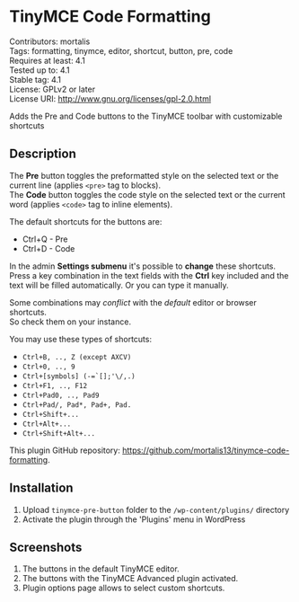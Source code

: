 # TinyMCE Code Formatting
Contributors: mortalis<br>
Tags: formatting, tinymce, editor, shortcut, button, pre, code<br>
Requires at least: 4.1<br>
Tested up to: 4.1<br>
Stable tag: 4.1<br>
License: GPLv2 or later<br>
License URI: http://www.gnu.org/licenses/gpl-2.0.html

Adds the Pre and Code buttons to the TinyMCE toolbar with customizable shortcuts

## Description

The **Pre** button toggles the preformatted style on the selected text or the current line (applies `<pre>` tag to blocks).  
The **Code** button toggles the code style on the selected text or the current word (applies `<code>` tag to inline elements).

The default shortcuts for the buttons are:

- Ctrl+Q - Pre
- Ctrl+D - Code

In the admin **Settings submenu** it's possible to **change** these shortcuts.  
Press a key combination in the text fields with the **Ctrl** key included and the text will be filled automatically. Or you can type it manually.  

Some combinations may *conflict* with the *default* editor or browser shortcuts.  
So check them on your instance.  

You may use these types of shortcuts:  

- `Ctrl+B, .., Z (except AXCV)`
- `Ctrl+0, .., 9`
- ``Ctrl+[symbols] (-=`[];'\/,.)``
- `Ctrl+F1, .., F12`
- `Ctrl+Pad0, .., Pad9`
- `Ctrl+Pad/, Pad*, Pad+, Pad.`
- `Ctrl+Shift+...`
- `Ctrl+Alt+...`
- `Ctrl+Shift+Alt+...`

This plugin GitHub repository: https://github.com/mortalis13/tinymce-code-formatting.

## Installation

1. Upload `tinymce-pre-button` folder to the `/wp-content/plugins/` directory
2. Activate the plugin through the 'Plugins' menu in WordPress

## Screenshots

1. The buttons in the default TinyMCE editor.
2. The buttons with the TinyMCE Advanced plugin activated.
3. Plugin options page allows to select custom shortcuts.
